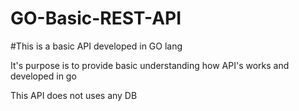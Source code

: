 # GO-Basic-REST-API
#This is a basic API developed in GO lang

It's purpose is to provide basic understanding how  API's works and developed in go

This API does not uses any DB
